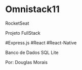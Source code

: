 # Omnistack11
RocketSeat

Projeto FullStack 

#Express.js
#React
#React-Native 

Banco de Dados SQL Lite

Por: Douglas Morais